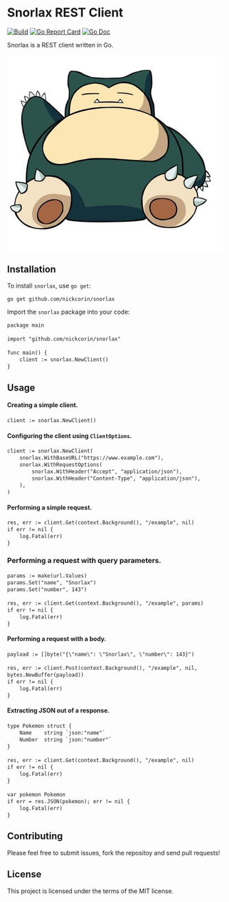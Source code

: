 # Snorlax REST Client 

[![Build](https://github.com/nickcorin/snorlax/workflows/Go/badge.svg?branch=master)](https://github.com/nickcorin/snorlax/actions?query=workflow%3AGo)
[![Go Report Card](https://goreportcard.com/badge/github.com/nickcorin/snorlax?style=flat-square)](https://goreportcard.com/report/github.com/nickcorin/snorlax)
[![Go Doc](https://img.shields.io/badge/godoc-reference-blue.svg?style=flat-square)](http://godoc.org/github.com/nickcorin/snorlax)

Snorlax is a REST client written in Go.

![Snorlax](/images/snorlax.jpg)

## Installation

To install `snorlax`, use `go get`:
```
go get github.com/nickcorin/snorlax
```

Import the `snorlax` package into your code:
```golang
package main

import "github.com/nickcorin/snorlax"

func main() {
	client := snorlax.NewClient()
}
```

## Usage

#### Creating a simple client.
```golang
client := snorlax.NewClient()
```

#### Configuring the client using `ClientOptions`.
```golang
client := snorlax.NewClient(
	snorlax.WithBaseURL("https://www.example.com"),
	snorlax.WithRequestOptions(
		snorlax.WithHeader("Accept", "application/json"),
		snorlax.WithHeader("Content-Type", "application/json"),
	),
)
```

#### Performing a simple request.
```golang
res, err := client.Get(context.Background(), "/example", nil)
if err != nil {
	log.Fatal(err)
}
```

### Performing a request with query parameters.
```golang
params := make(url.Values)
params.Set("name", "Snorlax")
params.Set("number", 143")

res, err := client.Get(context.Background(), "/example", params)
if err != nil {
	log.Fatal(err)
}
```

#### Performing a request with a body.
```golang
payload := []byte("{\"name\": \"Snorlax\", \"number\": 143}")

res, err := client.Post(context.Background(), "/example", nil, bytes.NewBuffer(payload))
if err != nil {
	log.Fatal(err)
}
```

#### Extracting JSON out of a response.
```golang
type Pokemon struct {
	Name 	string `json:"name"`
	Number 	string `json:"number"`
}

res, err := client.Get(context.Background(), "/example", nil)
if err != nil {
	log.Fatal(err)
}

var pokemon Pokemon
if err = res.JSON(pokemon); err != nil {
	log.Fatal(err)
}
```

## Contributing
Please feel free to submit issues, fork the repositoy and send pull requests!

## License
This project is licensed under the terms of the MIT license.
